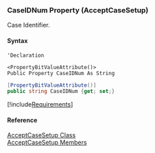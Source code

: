 ﻿### CaseIDNum Property (AcceptCaseSetup)

Case Identifier.

#### Syntax

```vbnet
'Declaration

<PropertyBitValueAttribute()>
Public Property CaseIDNum As String
```

```csharp
[PropertyBitValueAttribute()]
public string CaseIDNum {get; set;}
```

[!include[Requirements](../partials/requirements.md)]

#### Reference

[AcceptCaseSetup Class](FChoice.Toolkits.Clarify~FChoice.Toolkits.Clarify.Support.AcceptCaseSetup.md)  
[AcceptCaseSetup Members](FChoice.Toolkits.Clarify~FChoice.Toolkits.Clarify.Support.AcceptCaseSetup_members.md)